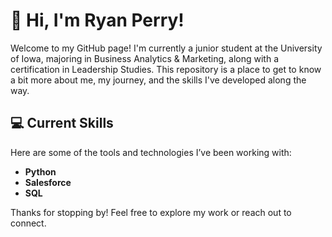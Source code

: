 # 👋 Hi, I'm Ryan Perry!

Welcome to my GitHub page! I'm currently a junior student at the University of Iowa, majoring in Business Analytics & Marketing, along with a certification in Leadership Studies. This repository is a place to get to know a bit more about me, my journey, and the skills I've developed along the way. 

## 💻 Current Skills

Here are some of the tools and technologies I’ve been working with:

- **Python**
- **Salesforce**
- **SQL**

Thanks for stopping by! Feel free to explore my work or reach out to connect.
